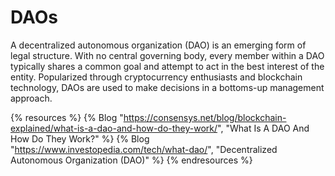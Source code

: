 # DAOs

A decentralized autonomous organization (DAO) is an emerging form of legal structure. With no central governing body, every member within a DAO typically shares a common goal and attempt to act in the best interest of the entity. Popularized through cryptocurrency enthusiasts and blockchain technology, DAOs are used to make decisions in a bottoms-up management approach.

{% resources %}
  {% Blog "https://consensys.net/blog/blockchain-explained/what-is-a-dao-and-how-do-they-work/", "What Is A DAO And How Do They Work?" %}
  {% Blog "https://www.investopedia.com/tech/what-dao/", "Decentralized Autonomous Organization (DAO)" %}
{% endresources %}
